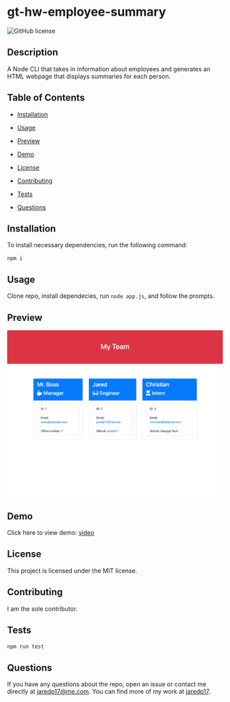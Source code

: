 # gt-hw-employee-summary

![GitHub license](https://img.shields.io/badge/license-MIT-blue.svg)

## Description

A Node CLI that takes in information about employees and generates an HTML webpage that displays summaries for each person.

## Table of Contents

* [Installation](#installation)

* [Usage](#usage)

* [Preview](#preview)

* [Demo](#demo)

* [License](#license)

* [Contributing](#contributing)

* [Tests](#tests)

* [Questions](#questions)

## Installation

To install necessary dependencies, run the following command:

```
npm i
```

## Usage

Clone repo, install dependecies, run `node app.js`, and follow the prompts.

## Preview

![Sample](./assets/sample.png)

## Demo

Click here to view demo: [video](https://drive.google.com/file/d/1f9BQzq0ZqvucleKm3YaeisW55dxo_xPF/view)

## License

This project is licensed under the MIT license.

## Contributing

I am the sole contributor.

## Tests

```
npm run test
```

## Questions

If you have any questions about the repo, open an issue or contact me directly at jaredp17@me.com. You can find more of my work at [jaredp17](https://github.com/jaredp17/).